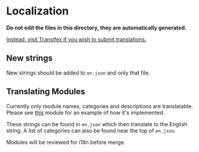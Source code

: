 # Localization

**Do not edit the files in this directory, they are automatically generated.**

[Instead, visit Transifex if you wish to submit translations.](https://www.transifex.com/reddit-enhancement-suite/reddit-enhancement-suite/)

## New strings

New strings should be added to `en.json` and only that file.

## Translating Modules

Currently only module names, categories and descriptions are translatable. Please see [this](https://github.com/honestbleeps/Reddit-Enhancement-Suite/blob/master/lib/modules/commentHidePersistor.js) module for an example of how it's implemented.

These strings can be found in `en.json` which then translate to the English string. A list of categories can also be found near the top of `en.json`. 

Modules will be reviewed for i18n before merge.
